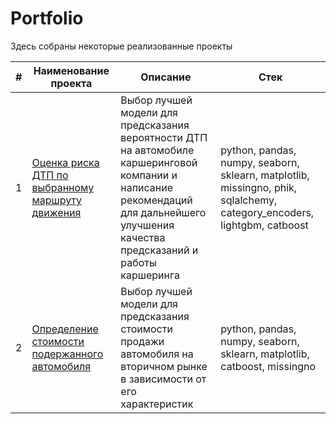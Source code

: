 # Portfolio

Здесь собраны некоторые реализованные проекты

| # | Наименование проекта            | Описание | Стек |
|---|---------------------------------|----------|------|
| 1 | [Оценка риска ДТП по выбранному маршруту движения ](https://github.com/Tarakanishche/Portfolio/tree/main/Assessment%20of%20the%20probability%20of%20an%20accident%20on%20the%20road)  | Выбор лучшей модели для предсказания вероятности ДТП на автомобиле каршеринговой компании и написание рекомендаций для дальнейшего улучшения качества предсказаний и работы каршеринга | python, pandas, numpy, seaborn, sklearn, matplotlib, missingno, phik, sqlalchemy, category_encoders, lightgbm, catboost |
| 2 | [Определение стоимости подержанного автомобиля](https://github.com/Tarakanishche/Portfolio/tree/main/Determining%20the%20value%20of%20a%20used%20car)  | Выбор лучшей модели  для предсказания стоимости продажи автомобиля на вторичном рынке в зависимости от его характеристик | python, pandas, numpy, seaborn, sklearn, matplotlib, catboost, missingno |
